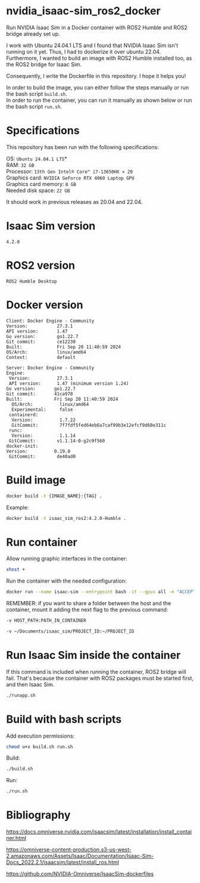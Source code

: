 
# nvidia_isaac-sim_ros2_docker
Run NVIDIA Isaac Sim in a Docker container with ROS2 Humble and ROS2 bridge already set up.

I work with Ubuntu 24.04.1 LTS and I found that NVIDIA Isaac Sim isn't running on it yet. Thus, I had to dockerize it over ubuntu 22.04. Furthermore, I wanted to build an image with ROS2 Humble installed too, as the ROS2 bridge for Isaac Sim.

Consequently, I write the Dockerfile in this repository. I hope it helps you! 

In order to build the image, you can either follow the steps manually or run the bash script ``build.sh``.<br>
In order to run the container, you can run it manually as shown below or run the bash script ``run.sh``.

# Specifications
This repository has been run with the following specifications:

OS: ``Ubuntu 24.04.1 LTS``*<br>
RAM: ``32 GB``<br>
Processor: ``13th Gen Intel® Core™ i7-13650HX × 20``<br>
Graphics card: ``NVIDIA GeForce RTX 4060 Laptop GPU``<br>
Graphics card memory: ``8 GB``<br>
Needed disk space: ``22 GB``<br>

It should work in previous releases as 20.04 and 22.04.

# Isaac Sim version
``4.2.0``

# ROS2 version
``ROS2 Humble Desktop``

# Docker version
``Client: Docker Engine - Community``<br>
``Version:           27.3.1``<br>
``API version:       1.47``<br>
``Go version:        go1.22.7``<br>
``Git commit:        ce12230``<br>
``Built:             Fri Sep 20 11:40:59 2024``<br>
``OS/Arch:           linux/amd64``<br>
``Context:           default``<br>

``Server: Docker Engine - Community``<br>
`Engine:`<br>
` Version:          27.3.1`<br>
` API version:      1.47 (minimum version 1.24)`<br>
`Go version:       go1.22.7`<br>
`Git commit:       41ca978`<br>
`Built:            Fri Sep 20 11:40:59 2024`<br>
`  OS/Arch:          linux/amd64`<br>
`  Experimental:     false`<br>
` containerd:`<br>
`  Version:          1.7.22`<br>
`  GitCommit:        7f7fdf5fed64eb6a7caf99b3e12efcf9d60e311c`<br>
` runc:`<br>
`  Version:          1.1.14`<br>
 ` GitCommit:        v1.1.14-0-g2c9f560`<br>
 `docker-init:`<br>
  `Version:          0.19.0`<br>
 ` GitCommit:        de40ad0`<br>


# Build image
```bash
docker build -t {IMAGE_NAME}:{TAG} .
```
Example:
```bash
docker build -t isaac_sim_ros2:4.2.0-Humble .
```

# Run container
Allow running graphic interfaces in the container:
```bash
xhost +
```
Run the container with the needed configuration:
```bash
docker run --name isaac-sim --entrypoint bash -it --gpus all -e "ACCEPT_EULA=Y" --rm --network=host   -e "PRIVACY_CONSENT=Y"   -v $HOME/.Xauthority:/root/.Xauthority   -e DISPLAY   -v ~/docker/isaac-sim/cache/kit:/isaac-sim/kit/cache:rw   -v ~/docker/isaac-sim/cache/ov:/root/.cache/ov:rw   -v ~/docker/isaac-sim/cache/pip:/root/.cache/pip:rw   -v ~/docker/isaac-sim/cache/glcache:/root/.cache/nvidia/GLCache:rw   -v ~/docker/isaac-sim/cache/computecache:/root/.nv/ComputeCache:rw   -v ~/docker/isaac-sim/logs:/root/.nvidia-omniverse/logs:rw   -v ~/docker/isaac-sim/data:/root/.local/share/ov/data:rw   -v ~/docker/isaac-sim/documents:/root/Documents:rw   isaac_sim_ros2:4.2.0-Humble
```

REMEMBER: if you want to share a folder between the host and the container, mount it adding the next flag to the previous command:
```bash
-v HOST_PATH:PATH_IN_CONTAINER
```
```bash
-v ~/Documents/isaac_sim/PROJECT_ID:~/PROJECT_ID
```

# Run Isaac Sim inside the container
If this command is included when running the container, ROS2 bridge will fail. That's because the container with ROS2 packages must be started first, and then Isaac Sim.
```bash
./runapp.sh
```

# Build with bash scripts
Add execution permissions:
```bash
chmod u+x build.sh run.sh
```

Build:
```bash
./build.sh
```

Run:
```bash
./run.sh
```

# Bibliography
https://docs.omniverse.nvidia.com/isaacsim/latest/installation/install_container.html

https://omniverse-content-production.s3-us-west-2.amazonaws.com/Assets/Isaac/Documentation/Isaac-Sim-Docs_2022.2.1/isaacsim/latest/install_ros.html

https://github.com/NVIDIA-Omniverse/IsaacSim-dockerfiles
